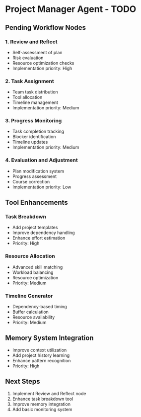 # Project Manager Agent - TODO

## Pending Workflow Nodes

### 1. Review and Reflect
- Self-assessment of plan
- Risk evaluation
- Resource optimization checks
- Implementation priority: High

### 2. Task Assignment
- Team task distribution
- Tool allocation
- Timeline management
- Implementation priority: Medium

### 3. Progress Monitoring
- Task completion tracking
- Blocker identification
- Timeline updates
- Implementation priority: Medium

### 4. Evaluation and Adjustment
- Plan modification system
- Progress assessment
- Course correction
- Implementation priority: Low

## Tool Enhancements

### Task Breakdown
- Add project templates
- Improve dependency handling
- Enhance effort estimation
- Priority: High

### Resource Allocation
- Advanced skill matching
- Workload balancing
- Resource optimization
- Priority: Medium

### Timeline Generator
- Dependency-based timing
- Buffer calculation
- Resource availability
- Priority: Medium

## Memory System Integration
- Improve context utilization
- Add project history learning
- Enhance pattern recognition
- Priority: High

## Next Steps
1. Implement Review and Reflect node
2. Enhance task breakdown tool
3. Improve memory integration
4. Add basic monitoring system
